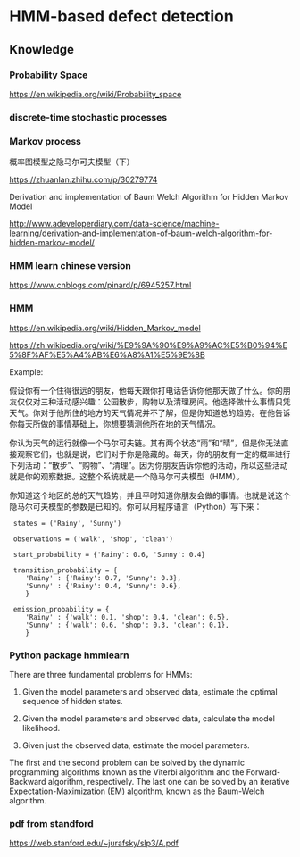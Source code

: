 # HMM-based defect detection

## Knowledge

### Probability Space
https://en.wikipedia.org/wiki/Probability_space

### discrete-time stochastic processes

### Markov process

概率图模型之隐马尔可夫模型（下）

https://zhuanlan.zhihu.com/p/30279774

Derivation and implementation of Baum Welch Algorithm for Hidden Markov Model

http://www.adeveloperdiary.com/data-science/machine-learning/derivation-and-implementation-of-baum-welch-algorithm-for-hidden-markov-model/

### HMM learn chinese version

https://www.cnblogs.com/pinard/p/6945257.html

### HMM

https://en.wikipedia.org/wiki/Hidden_Markov_model

https://zh.wikipedia.org/wiki/%E9%9A%90%E9%A9%AC%E5%B0%94%E5%8F%AF%E5%A4%AB%E6%A8%A1%E5%9E%8B

Example: 

假设你有一个住得很远的朋友，他每天跟你打电话告诉你他那天做了什么。你的朋友仅仅对三种活动感兴趣：公园散步，购物以及清理房间。他选择做什么事情只凭天气。你对于他所住的地方的天气情况并不了解，但是你知道总的趋势。在他告诉你每天所做的事情基础上，你想要猜测他所在地的天气情况。

你认为天气的运行就像一个马尔可夫链。其有两个状态“雨”和“晴”，但是你无法直接观察它们，也就是说，它们对于你是隐藏的。每天，你的朋友有一定的概率进行下列活动：“散步”、“购物”、“清理”。因为你朋友告诉你他的活动，所以这些活动就是你的观察数据。这整个系统就是一个隐马尔可夫模型（HMM）。

你知道这个地区的总的天气趋势，并且平时知道你朋友会做的事情。也就是说这个隐马尔可夫模型的参数是已知的。你可以用程序语言（Python）写下来：
~~~
 states = ('Rainy', 'Sunny')
 
 observations = ('walk', 'shop', 'clean')
 
 start_probability = {'Rainy': 0.6, 'Sunny': 0.4}
 
 transition_probability = {
    'Rainy' : {'Rainy': 0.7, 'Sunny': 0.3},
    'Sunny' : {'Rainy': 0.4, 'Sunny': 0.6},
    }
 
 emission_probability = {
    'Rainy' : {'walk': 0.1, 'shop': 0.4, 'clean': 0.5},
    'Sunny' : {'walk': 0.6, 'shop': 0.3, 'clean': 0.1},
    }
~~~

### Python package hmmlearn

There are three fundamental problems for HMMs:

1. Given the model parameters and observed data, estimate the optimal sequence of hidden states.

2. Given the model parameters and observed data, calculate the model likelihood.

3. Given just the observed data, estimate the model parameters.

The first and the second problem can be solved by the dynamic programming algorithms known as the Viterbi algorithm and the Forward-Backward algorithm, respectively. The last one can be solved by an iterative Expectation-Maximization (EM) algorithm, known as the Baum-Welch algorithm.

### pdf from standford

https://web.stanford.edu/~jurafsky/slp3/A.pdf
